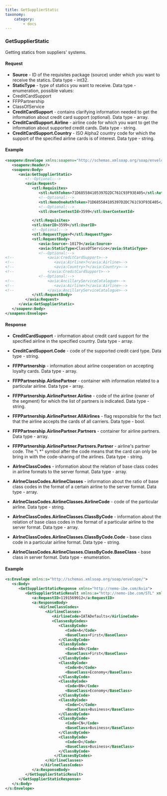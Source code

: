 ```yaml
---
title: GetSupplierStatic
taxonomy:
    category:
        - docs
---
```


### GetSupplierStatic

Getting statics from suppliers' systems.

#### Request

-  **Source** - ID of the requisites package (source) under which you want to receive the statics. Data type - int32.
-  **StaticType** - type of statics you want to receive. Data type - enumeration, possible values:
 - CreditCardSupport
 - FFPPartnership
 - ClassOfService
-  **CreditCardSupport** - contains clarifying information needed to get the information about credit card support (optional). Data type - array.
-  **CreditCardSupport.Airline** - airline code for which you want to get the information about supported credit cards. Data type - string.
-  **CreditCardSupport.Country** - ISO Alpha2 country code for which the support of the specified airline cards is of interest. Data type - string.

#### Example
```xml
<soapenv:Envelope xmlns:soapenv="http://schemas.xmlsoap.org/soap/envelope/" xmlns:avia="http://nemo-ibe.com/Avia" xmlns:stl="http://nemo-ibe.com/STL">
   <soapenv:Header/>
   <soapenv:Body>
      <avia:GetSupplierStatic>
         <!--Optional:-->
         <avia:Request>
            <stl:Requisites>
               <stl:AuthToken>71D685584105397D2DC761C93F93E405</stl:AuthToken>
               <!--Optional:-->
               <stl:NemoOneAuthToken>71D685584105397D2DC761C93F93E405</stl:NemoOneAuthToken>
               <!--Optional:-->
               <stl:UserContextId>3599</stl:UserContextId>

            </stl:Requisites>
            <stl:UserID>3599</stl:UserID>
            <!--Optional:-->
            <stl:RequestType>P</stl:RequestType>
            <stl:RequestBody>
               <avia:Source>-10179</avia:Source>
               <avia:StaticType>ClassOfService</avia:StaticType>
               <!--Optional:-->
<!--               <avia:CreditCardSupport>-->
<!--                  <avia:Airline>?</avia:Airline>-->
<!--                  <avia:Country>?</avia:Country>-->
<!--               </avia:CreditCardSupport>-->
               <!--Optional:-->
<!--               <avia:AncillaryServiceCatalogue>-->
<!--                  <avia:Airline>?</avia:Airline>-->
<!--               </avia:AncillaryServiceCatalogue>-->
            </stl:RequestBody>
         </avia:Request>
      </avia:GetSupplierStatic>
   </soapenv:Body>
</soapenv:Envelope>
```

#### Response
-  **CreditCardSupport** - information about credit card support for the specified airline in the specified country. Data type - array.
-  **CreditCardSupport.Code** - code of the supported credit card type. Data type - string.
-  **FFPPartnership** - information about airline cooperation on accepting loyalty cards. Data type - array.
-  **FFPPartnership.AirlinePartner** - container with information related to a particular airline. Data type - array.
-  **FFPPartnership.AirlinePartner.Airline** - code of the airline (owner of the segment) for which the list of partners is indicated. Data type - string.
- **FFPPartnership.AirlinePartner.AllAirlines** - flag responsible for the fact that the airline accepts the cards of all carriers. Data type - bool.
- **FFPPartnership.AirlinePartner.Partners** - container for airline partners. Data type - array.
- **FFPPartnership.AirlinePartner.Partners.Partner** - airline's partner code. The "\ *" symbol after the code means that the card can only be bring in with the code-sharing of the airlines. Data type - string.

-  **AirlneClassCodes** - information about the relation of base class codes in airline formats to the server format. Data type - array.
-  **AirlneClassCodes.AirlineClasses** - information about the ratio of base class codes in the format of a certain airline to the server format. Data type - array.
-  **AirlneClassCodes.AirlineClasses.AirlineCode** - code of the particular airline. Data type - string.
-  **AirlneClassCodes.AirlineClasses.ClassByCode** - information about the relation of base class codes in the format of a particular airline to the server format. Data type - array.
-  **AirlneClassCodes.AirlineClasses.ClassByCode.Code** - base class code in a particular airline format. Data type - string.
-  **AirlneClassCodes.AirlineClasses.ClassByCode.BaseClass** - base class in server format. Data type - enumeration.

#### Example
```xml
<s:Envelope xmlns:s="http://schemas.xmlsoap.org/soap/envelope/">
   <s:Body>
      <GetSupplierStaticResponse xmlns="http://nemo-ibe.com/Avia">
         <GetSupplierStaticResult xmlns:a="http://nemo-ibe.com/STL" xmlns:i="http://www.w3.org/2001/XMLSchema-instance">
            <a:RequestID>1191569912</a:RequestID>
            <a:ResponseBody>
               <AirlneClassCodes>
                  <AirlineClasses>
                     <AirlineCode>IATADefaults</AirlineCode>
                     <ClassesByCodes>
                        <ClassByCode>
                           <Code>A</Code>
                           <BaseClass>First</BaseClass>
                        </ClassByCode>
                        <ClassByCode>
                           <Code>AN</Code>
                           <BaseClass>First</BaseClass>
                        </ClassByCode>
                        <ClassByCode>
                           <Code>B</Code>
                           <BaseClass>Economy</BaseClass>
                        </ClassByCode>
                        <ClassByCode>
                           <Code>BN</Code>
                           <BaseClass>Economy</BaseClass>
                        </ClassByCode>
                        <ClassByCode>
                           <Code>C</Code>
                           <BaseClass>Business</BaseClass>
                        </ClassByCode>
                        <ClassByCode>
                           <Code>CN</Code>
                           <BaseClass>Business</BaseClass>
                        </ClassByCode>
                        <ClassByCode>
                           <Code>D</Code>
                           <BaseClass>Business</BaseClass>
                        </ClassByCode>
					  </ClassesByCodes>
				  </AirlineClasses>
                </AirlneClassCodes>
            </a:ResponseBody>
         </GetSupplierStaticResult>
      </GetSupplierStaticResponse>
   </s:Body>
</s:Envelope>
```